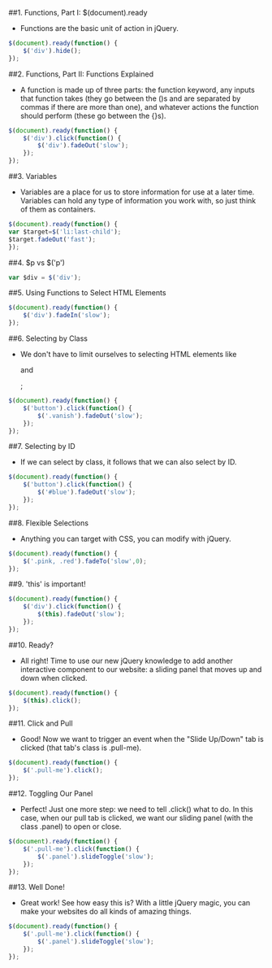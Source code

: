 ##1. Functions, Part I: $(document).ready
* Functions are the basic unit of action in jQuery.
```script.js
$(document).ready(function() {
    $('div').hide();    
});
```
##2. Functions, Part II: Functions Explained
* A function is made up of three parts: the function keyword, any inputs that function takes (they go between the ()s and are separated by commas if there are more than one), and whatever actions the function should perform (these go between the {}s).
```script.js
$(document).ready(function() {
    $('div').click(function() {
        $('div').fadeOut('slow');
    });
});
```
##3. Variables
* Variables are a place for us to store information for use at a later time. Variables can hold any type of information you work with, so just think of them as containers.
```script.js
$(document).ready(function() {
var $target=$('li:last-child');
$target.fadeOut('fast');
});
```
##4. $p vs $('p')
```script.js
var $div = $('div');
```
##5. Using Functions to Select HTML Elements
```script.js
$(document).ready(function() {
    $('div').fadeIn('slow');
});
```
##6. Selecting by Class
* We don't have to limit ourselves to selecting HTML elements like <p> and <div>;
```script.js
$(document).ready(function() {
    $('button').click(function() {
        $('.vanish').fadeOut('slow');
    });
});
```
##7. Selecting by ID
* If we can select by class, it follows that we can also select by ID.
```script.js
$(document).ready(function() {
    $('button').click(function() {
        $('#blue').fadeOut('slow');
    });
});
```
##8. Flexible Selections
* Anything you can target with CSS, you can modify with jQuery.
```script.js
$(document).ready(function() {
    $('.pink, .red').fadeTo('slow',0);    
});
```
##9. 'this' is important!
```script.js
$(document).ready(function() {
    $('div').click(function() {
        $(this).fadeOut('slow');
    });
});
```
##10. Ready?
* All right! Time to use our new jQuery knowledge to add another interactive component to our website: a sliding panel that moves up and down when clicked.
```script.js
$(document).ready(function() {
    $(this).click();    
});
```
##11. Click and Pull
* Good! Now we want to trigger an event when the "Slide Up/Down" tab is clicked (that tab's class is .pull-me).
```script.js
$(document).ready(function() {
    $('.pull-me').click();    
});
```
##12. Toggling Our Panel
* Perfect! Just one more step: we need to tell .click() what to do. In this case, when our pull tab is clicked, we want our sliding panel (with the class .panel) to open or close.
```script.js
$(document).ready(function() {
    $('.pull-me').click(function() {
        $('.panel').slideToggle('slow');    
    });    
});
```
##13. Well Done!
* Great work! See how easy this is? With a little jQuery magic, you can make your websites do all kinds of amazing things.
```script.js
$(document).ready(function() {
    $('.pull-me').click(function() {
        $('.panel').slideToggle('slow');    
    });    
});
```